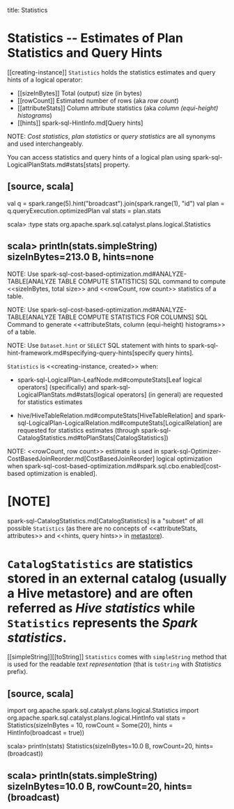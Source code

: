 title: Statistics

# Statistics -- Estimates of Plan Statistics and Query Hints

[[creating-instance]]
`Statistics` holds the statistics estimates and query hints of a logical operator:

* [[sizeInBytes]] Total (output) size (in bytes)
* [[rowCount]] Estimated number of rows (aka _row count_)
* [[attributeStats]] Column attribute statistics (aka _column (equi-height) histograms_)
* [[hints]] spark-sql-HintInfo.md[Query hints]

NOTE: *Cost statistics*, *plan statistics* or *query statistics* are all synonyms and used interchangeably.

You can access statistics and query hints of a logical plan using spark-sql-LogicalPlanStats.md#stats[stats] property.

[source, scala]
----
val q = spark.range(5).hint("broadcast").join(spark.range(1), "id")
val plan = q.queryExecution.optimizedPlan
val stats = plan.stats

scala> :type stats
org.apache.spark.sql.catalyst.plans.logical.Statistics

scala> println(stats.simpleString)
sizeInBytes=213.0 B, hints=none
----

NOTE: Use spark-sql-cost-based-optimization.md#ANALYZE-TABLE[ANALYZE TABLE COMPUTE STATISTICS] SQL command to compute <<sizeInBytes, total size>> and <<rowCount, row count>> statistics of a table.

NOTE: Use spark-sql-cost-based-optimization.md#ANALYZE-TABLE[ANALYZE TABLE COMPUTE STATISTICS FOR COLUMNS] SQL Command to generate <<attributeStats, column (equi-height) histograms>> of a table.

NOTE: Use `Dataset.hint` or `SELECT` SQL statement with hints to spark-sql-hint-framework.md#specifying-query-hints[specify query hints].

`Statistics` is <<creating-instance, created>> when:

* spark-sql-LogicalPlan-LeafNode.md#computeStats[Leaf logical operators] (specifically) and spark-sql-LogicalPlanStats.md#stats[logical operators] (in general) are requested for statistics estimates

* hive/HiveTableRelation.md#computeStats[HiveTableRelation] and spark-sql-LogicalPlan-LogicalRelation.md#computeStats[LogicalRelation] are requested for statistics estimates (through spark-sql-CatalogStatistics.md#toPlanStats[CatalogStatistics])

NOTE: <<rowCount, row count>> estimate is used in spark-sql-Optimizer-CostBasedJoinReorder.md[CostBasedJoinReorder] logical optimization when spark-sql-cost-based-optimization.md#spark.sql.cbo.enabled[cost-based optimization is enabled].

[NOTE]
====
spark-sql-CatalogStatistics.md[CatalogStatistics] is a "subset" of all possible `Statistics` (as there are no concepts of <<attributeStats, attributes>> and <<hints, query hints>> in [metastore](ExternalCatalog.md)).

`CatalogStatistics` are statistics stored in an external catalog (usually a Hive metastore) and are often referred as *Hive statistics* while `Statistics` represents the *Spark statistics*.
====

[[simpleString]][[toString]]
`Statistics` comes with `simpleString` method that is used for the readable *text representation* (that is `toString` with *Statistics* prefix).

[source, scala]
----
import org.apache.spark.sql.catalyst.plans.logical.Statistics
import org.apache.spark.sql.catalyst.plans.logical.HintInfo
val stats = Statistics(sizeInBytes = 10, rowCount = Some(20), hints = HintInfo(broadcast = true))

scala> println(stats)
Statistics(sizeInBytes=10.0 B, rowCount=20, hints=(broadcast))

scala> println(stats.simpleString)
sizeInBytes=10.0 B, rowCount=20, hints=(broadcast)
----
